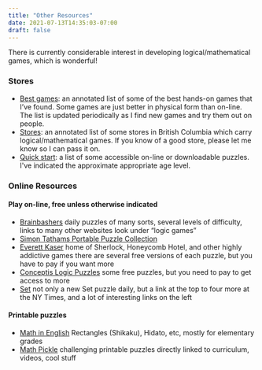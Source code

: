 ```yaml
---
title: "Other Resources"
date: 2021-07-13T14:35:03-07:00
draft: false
---
```


There is currently considerable interest in developing logical/mathematical
games, which is wonderful!

### Stores
  * [Best games](/wp-content/uploads/2014/07/commercial-games1.pdf): an
    annotated list of some of the best hands-on games that I’ve found.  Some
    games are just better in physical form than on-line.  The list is updated
    periodically as I find new games and try them out on people.
  * [Stores](/stores/): an annotated list of some stores in British Columbia
    which carry logical/mathematical games.  If you know of a good store, please
    let me know so I can pass it on.
  * [Quick start](/wp-content/uploads/2014/07/summer-fun.pdf): a list of some
    accessible on-line or downloadable puzzles.  I've indicated the approximate
    appropriate age level.

### Online Resources

#### Play on-line, free unless otherwise indicated

  * [Brainbashers](https://brainbashers.com) daily puzzles of many sorts,
    several levels of difficulty, links to many other websites look under “logic
    games”
  * [Simon Tathams Portable Puzzle
    Collection](https://www.chiark.greenend.org.uk/~sgtatham/puzzles/)
  * [Everett Kaser](https://www.kaser.com/) home of Sherlock, Honeycomb Hotel,
    and other highly addictive games there are several free versions of each
    puzzle, but you have to pay if you want more
  * [Conceptis Logic Puzzles](https://www.conceptispuzzles.com/index.aspx) some
    free puzzles, but you need to pay to get access to more
  * [Set](https://www.setgame.com/set/puzzle) not only a new Set puzzle daily,
    but a link at the top to four more at the NY Times, and a lot of interesting
    links on the left


#### Printable puzzles
  * [Math in English](https://www.mathinenglish.com/index.php) Rectangles
    (Shikaku), Hidato, etc, mostly for elementary grades
  * [Math Pickle](https://mathpickle.com/organized-by-grade/) challenging
    printable puzzles directly linked to curriculum, videos, cool stuff
